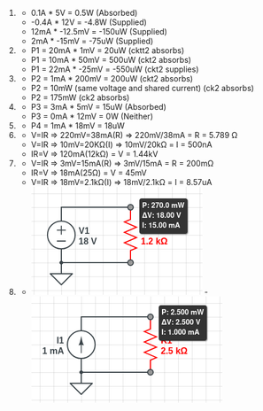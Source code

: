 1. 
   - 0.1A * 5V = 0.5W (Absorbed)
   - -0.4A * 12V = -4.8W (Supplied)
   - 12mA * -12.5mV = -150uW (Supplied)
   - 2mA * -15mV = -75uW (Supplied)

2. 
   - P1 = 20mA * 1mV = 20uW (cktt2 absorbs)
   - P1 = 10mA * 50mV = 500uW (ckt2 absorbs)
   - P1 = 22mA * -25mV = -550uW (ckt2 supplies)

3. 
   - P2 = 1mA * 200mV = 200uW (ckt2 absorbs)
   - P2 = 10mW (same voltage and shared current) (ck2 absorbs)
   - P2 = 175mW (ck2 absorbs)

4. 
   - P3 = 3mA * 5mV = 15uW (Absorbed)
   - P3 = 0mA * 12mV = 0W (Neither)

5. 
   - P4 = 1mA * 18mV = 18uW

6. 
   - V=IR => 220mV=38mA(R) => 220mV/38mA = R = 5.789 Ω
   - V=IR => 10mV=20KΩ(I) => 10mV/20kΩ = I = 500nA
   - IR=V => 120mA(12kΩ) = V = 1.44kV

7. 
   - V=IR => 3mV=15mA(R) => 3mV/15mA = R = 200mΩ
   - IR=V => 18mA(25Ω) = V = 45mV
   - V=IR => 18mV=2.1kΩ(I) => 18mV/2.1kΩ = I = 8.57uA

8. 
   - ![](Images/HW04_1.png)
   -![](Images/HW04_2.png)